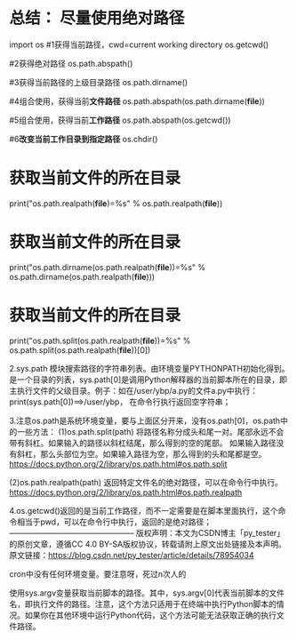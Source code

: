 
# 总结： 尽量使用绝对路径



import os 
#1获得当前路径，cwd=current working directory
os.getcwd()

#2获得绝对路径
os.path.abspath()

#3获得当前路径的上级目录路径
os.path.dirname()

#4组合使用，获得当前**文件路径**
os.path.abspath(os.path.dirname(__file__))

#5组合使用，获得当前**工作路径**
os.path.abspath(os.getcwd())

#6**改变当前工作目录到指定路径**
os.chdir()



# 获取当前文件的所在目录
print("os.path.realpath(__file__)=%s" % os.path.realpath(__file__))

# 获取当前文件的所在目录
print("os.path.dirname(os.path.realpath(__file__))=%s" % os.path.dirname(os.path.realpath(__file__)))

# 获取当前文件的所在目录
print("os.path.split(os.path.realpath(__file__))=%s" % os.path.split(os.path.realpath(__file__))[0])


2.sys.path
模块搜索路径的字符串列表。由环境变量PYTHONPATH初始化得到。是一个目录的列表，sys.path[0]是调用Python解释器的当前脚本所在的目录，即主执行文件的父级目录。例子：如在/user/ybp/a.py的文件a.py中执行：print(sys.path[0])==>/user/ybp，
在命令行执行返回空字符串；

3.注意os.path是系统环境变量，要与上面区分开来，没有os.path[0]，os.path中的一些方法：
(1)os.path.split(path)
将路径名称分成头和尾一对。尾部永远不会带有斜杠。如果输入的路径以斜杠结尾，那么得到的空的尾部。
如果输入路径没有斜杠，那么头部位为空。如果输入路径为空，那么得到的头和尾都是空。
https://docs.python.org/2/library/os.path.html#os.path.split

(2)os.path.realpath(path)
返回特定文件名的绝对路径，可以在命令行中执行。
https://docs.python.org/2/library/os.path.html#os.path.realpath

4.os.getcwd()返回的是当前工作路径，而不一定需要是在脚本里面执行，这个命令相当于pwd，可以在命令行中执行，返回的是绝对路径；
————————————————
版权声明：本文为CSDN博主「py_tester」的原创文章，遵循CC 4.0 BY-SA版权协议，转载请附上原文出处链接及本声明。
原文链接：https://blog.csdn.net/py_tester/article/details/78954034


cron中没有任何环境变量。要注意呀，死过n次人的



使用sys.argv变量获取当前脚本的路径。其中，sys.argv[0]代表当前脚本的文件名，即执行文件的路径。注意，这个方法只适用于在终端中执行Python脚本的情况。如果你在其他环境中运行Python代码，这个方法可能无法获取正确的执行文件路径。